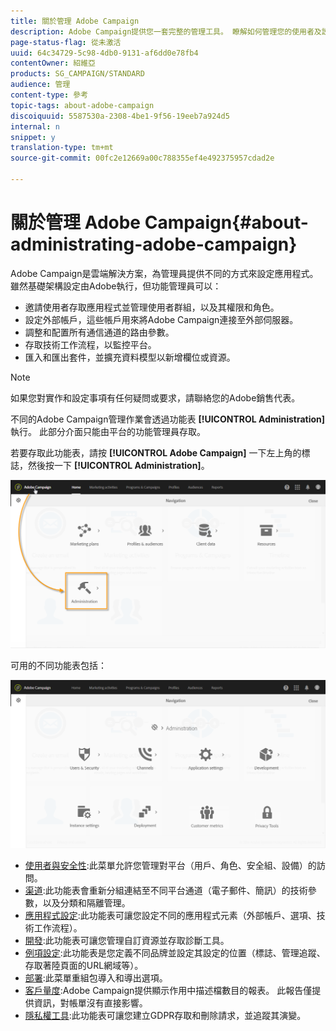 ```yaml
---
title: 關於管理 Adobe Campaign
description: Adobe Campaign提供您一套完整的管理工具。 瞭解如何管理您的使用者及設定您的通道。
page-status-flag: 從未激活
uuid: 64c34729-5c98-4db0-9131-af6dd0e78fb4
contentOwner: 紹維亞
products: SG_CAMPAIGN/STANDARD
audience: 管理
content-type: 參考
topic-tags: about-adobe-campaign
discoiquuid: 5587530a-2308-4be1-9f56-19eeb7a924d5
internal: n
snippet: y
translation-type: tm+mt
source-git-commit: 00fc2e12669a00c788355ef4e492375957cdad2e

---
```



# 關於管理 Adobe Campaign{#about-administrating-adobe-campaign}

Adobe Campaign是雲端解決方案，為管理員提供不同的方式來設定應用程式。 雖然基礎架構設定由Adobe執行，但功能管理員可以：

* 邀請使用者存取應用程式並管理使用者群組，以及其權限和角色。
* 設定外部帳戶，這些帳戶用來將Adobe Campaign連接至外部伺服器。
* 調整和配置所有通信通道的路由參數。
* 存取技術工作流程，以監控平台。
* 匯入和匯出套件，並擴充資料模型以新增欄位或資源。

>[!NOTE]
>
>如果您對實作和設定事項有任何疑問或要求，請聯絡您的Adobe銷售代表。

不同的Adobe Campaign管理作業會透過功能表 **[!UICONTROL Administration]** 執行。 此部分介面只能由平台的功能管理員存取。

若要存取此功能表，請按 **[!UICONTROL Adobe Campaign]** 一下左上角的標誌，然後按一下 **[!UICONTROL Administration]**。

![](assets/admin_overview.png)

可用的不同功能表包括：

![](assets/admin_overview2.png)

* [使用者與安全性](../../administration/using/about-access-management.md):此菜單允許您管理對平台（用戶、角色、安全組、設備）的訪問。
* [渠道](../../administration/using/about-channel-configuration.md):此功能表會重新分組連結至不同平台通道（電子郵件、簡訊）的技術參數，以及分類和隔離管理。
* [應用程式設定](../../administration/using/external-accounts.md):此功能表可讓您設定不同的應用程式元素（外部帳戶、選項、技術工作流程）。
* [開發](../../developing/using/data-model-concepts.md):此功能表可讓您管理自訂資源並存取診斷工具。
* [例項設定](../../administration/using/branding.md):此功能表是您定義不同品牌並設定其設定的位置（標誌、管理追蹤、存取著陸頁面的URL網域等）。
* [部署](../../automating/using/managing-packages.md):此菜單重組包導入和導出選項。
* [客戶量度](../../audiences/using/active-profiles.md):Adobe Campaign提供顯示作用中描述檔數目的報表。 此報告僅提供資訊，對帳單沒有直接影響。
* [隱私權工具](https://docs.campaign.adobe.com/doc/standard/getting_started/en/ACS_GDPR.html):此功能表可讓您建立GDPR存取和刪除請求，並追蹤其演變。

